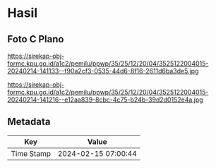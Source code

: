 # Hasil

## Foto C Plano

https://sirekap-obj-formc.kpu.go.id/a1c2/pemilu/ppwp/35/25/12/20/04/3525122004015-20240214-141133--f90a2cf3-0535-44d6-8f16-2611d6ba3de5.jpg

https://sirekap-obj-formc.kpu.go.id/a1c2/pemilu/ppwp/35/25/12/20/04/3525122004015-20240214-141216--e12aa839-8cbc-4c75-b24b-39d2d0152e4a.jpg


## Metadata

| Key        | Value               |
| ---------- | ------------------- |
| Time Stamp | 2024-02-15 07:00:44 |



